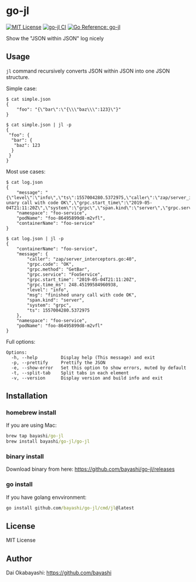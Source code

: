 # go-jl

<a href="https://github.com/bayashi/go-jl/blob/main/LICENSE" title="go-jl License"><img src="https://img.shields.io/badge/LICENSE-MIT-GREEN.png" alt="MIT License"></a>
<a href="https://github.com/bayashi/go-jl/actions" title="go-jl CI"><img src="https://github.com/bayashi/go-jl/workflows/main/badge.svg" alt="go-jl CI"></a>
<a href="https://pkg.go.dev/github.com/bayashi/go-jl" title="Go go-jl package reference" target="_blank"><img src="https://pkg.go.dev/badge/github.com/bayashi/go-jl.svg" alt="Go Reference: go-jl"></a>

Show the "JSON within JSON" log nicely

## Usage

`jl` command recursively converts JSON within JSON into one JSON structure.

Simple case:

```
$ cat simple.json
{
    "foo": "{\"bar\":\"{\\\"baz\\\":123}\"}"
}

$ cat simple.json | jl -p
{
 "foo": {
  "bar": {
   "baz": 123
  }
 }
}
```

Most use cases:

```
$ cat log.json
{
    "message": "{\"level\":\"info\",\"ts\":1557004280.5372975,\"caller\":\"zap/server_interceptors.go:40\",\"msg\":\"finished unary call with code OK\",\"grpc.start_time\":\"2019-05-04T21:11:20Z\",\"system\":\"grpc\",\"span.kind\":\"server\",\"grpc.service\":\"FooService\",\"grpc.method\":\"GetBar\",\"grpc.code\":\"OK\",\"grpc.time_ms\":248.45199584960938}\n",
    "namespace": "foo-service",
    "podName": "foo-86495899d8-m2vfl",
    "containerName": "foo-service"
}

$ cat log.json | jl -p
{
    "containerName": "foo-service",
    "message": {
        "caller": "zap/server_interceptors.go:40",
        "grpc.code": "OK",
        "grpc.method": "GetBar",
        "grpc.service": "FooService",
        "grpc.start_time": "2019-05-04T21:11:20Z",
        "grpc.time_ms": 248.45199584960938,
        "level": "info",
        "msg": "finished unary call with code OK",
        "span.kind": "server",
        "system": "grpc",
        "ts": 1557004280.5372975
    },
    "namespace": "foo-service",
    "podName": "foo-86495899d8-m2vfl"
}

```

Full options:

```
Options:
  -h, --help         Display help (This message) and exit
  -p, --prettify     Prettify the JSON
  -e, --show-error   Set this option to show errors, muted by default
  -t, --split-tab    Split tabs in each element
  -v, --version      Display version and build info and exit
```

## Installation

### homebrew install

If you are using Mac:

```cmd
brew tap bayashi/go-jl
brew install bayashi/go-jl/go-jl
```

### binary install

Download binary from here: https://github.com/bayashi/go-jl/releases

### go install

If you have golang envvironment:

```cmd
go install github.com/bayashi/go-jl/cmd/jl@latest
```

## License

MIT License

## Author

Dai Okabayashi: https://github.com/bayashi
